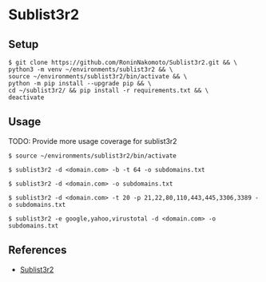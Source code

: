 # Sublist3r2

## Setup

```
$ git clone https://github.com/RoninNakomoto/Sublist3r2.git && \
python3 -m venv ~/environments/sublist3r2 && \
source ~/environments/sublist3r2/bin/activate && \
python -m pip install --upgrade pip && \
cd ~/sublist3r2/ && pip install -r requirements.txt && \
deactivate
```

## Usage

TODO: Provide more usage coverage for sublist3r2

`$ source ~/environments/sublist3r2/bin/activate`

`$ sublist3r2 -d <domain.com> -b -t 64 -o subdomains.txt`

`$ sublist3r2 -d <domain.com> -o subdomains.txt`

`$ sublist3r2 -d <domain.com> -t 20 -p 21,22,80,110,443,445,3306,3389 -o subdomains.txt`

`$ sublist3r2 -e google,yahoo,virustotal -d <domain.com> -o subdomains.txt`

## References

- [Sublist3r2](https://github.com/RoninNakomoto/Sublist3r2.git)